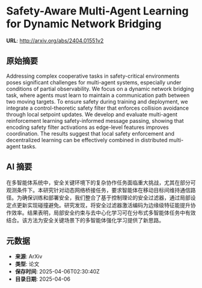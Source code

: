 # Safety-Aware Multi-Agent Learning for Dynamic Network Bridging

**URL**: http://arxiv.org/abs/2404.01551v2

## 原始摘要

Addressing complex cooperative tasks in safety-critical environments poses
significant challenges for multi-agent systems, especially under conditions of
partial observability. We focus on a dynamic network bridging task, where
agents must learn to maintain a communication path between two moving targets.
To ensure safety during training and deployment, we integrate a
control-theoretic safety filter that enforces collision avoidance through local
setpoint updates. We develop and evaluate multi-agent reinforcement learning
safety-informed message passing, showing that encoding safety filter
activations as edge-level features improves coordination. The results suggest
that local safety enforcement and decentralized learning can be effectively
combined in distributed multi-agent tasks.


## AI 摘要

在多智能体系统中，安全关键环境下的复杂协作任务面临重大挑战，尤其在部分可观测条件下。本研究针对动态网络桥接任务，要求智能体在移动目标间维持通信路径。为确保训练和部署安全，我们整合了基于控制理论的安全过滤器，通过局部设定点更新实现碰撞避免。研究发现，将安全过滤器激活编码为边缘级特征能提升协作效率。结果表明，局部安全约束与去中心化学习可在分布式多智能体任务中有效结合。该方法为安全关键场景下的多智能体强化学习提供了新思路。

## 元数据

- **来源**: ArXiv
- **类型**: 论文
- **保存时间**: 2025-04-06T02:30:40Z
- **目录日期**: 2025-04-06
